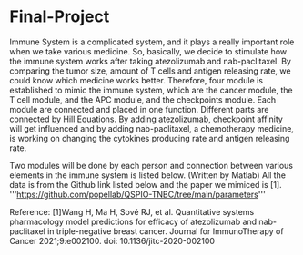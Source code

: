 # Final-Project
Immune System is a complicated system, and it plays a really important role when we take various medicine. 
So, basically, we decide to stimulate how the immune system works after taking atezolizumab and nab-paclitaxel. 
By comparing the tumor size, amount of T cells and antigen releasing rate, we could know which medicine works better. 
Therefore, four module is established to mimic the immune system, which are the cancer module, 
the T cell module, and the APC module, and the checkpoints module. Each module are connected and 
placed in one function. Different parts are connected by Hill Equations. By adding atezolizumab, checkpoint affinity will get influenced
and by adding nab-paclitaxel, a chemotherapy medicine, is working on changing the cytokines producing rate and antigen releasing rate. 

Two modules will be done by each person and connection between various elements in the immune system is listed below. 
(Written by Matlab)
All the data is from the Github link listed below and the paper we mimiced is [1].
'''https://github.com/popellab/QSPIO-TNBC/tree/main/parameters'''

Reference:
[1]Wang H, Ma H, Sové RJ, et al. Quantitative systems pharmacology model predictions for efficacy of atezolizumab and nab-paclitaxel in triple-negative breast cancer. Journal for ImmunoTherapy of Cancer 2021;9:e002100. doi: 10.1136/jitc-2020-002100
